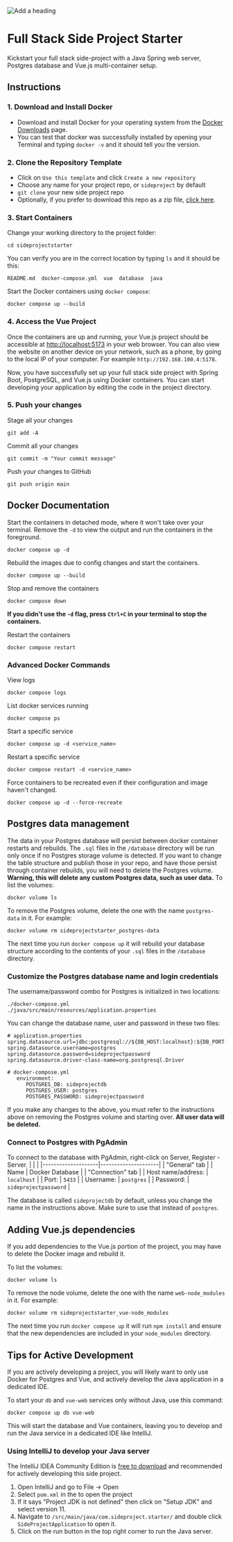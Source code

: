 
![Add a heading](https://github.com/sxflynn/sideprojectstarter/assets/2034081/da0d5583-cbe4-46f6-a274-79ae250b63d3)

# Full Stack Side Project Starter

Kickstart your full stack side-project with a Java Spring web server, Postgres database and Vue.js multi-container setup.

## Instructions

### 1. Download and Install Docker

- Download and install Docker for your operating system from the [Docker Downloads](https://www.docker.com/get-started/) page.
- You can test that docker was successfully installed by opening your Terminal and typing `docker -v` and it should tell you the version.

### 2. Clone the Repository Template

- Click on `Use this template` and click `Create a new repository`
- Choose any name for your project repo, or `sideproject` by default
- `git clone` your new side project repo
- Optionally, if you prefer to download this repo as a zip file, [click here](https://github.com/sxflynn/sideprojectstarter/archive/refs/heads/main.zip).

### 3. Start Containers

Change your working directory to the project folder:
  
  ```
  cd sideprojectstarter
  ```
You can verify you are in the correct location by typing `ls` and it should be this:
   ```
  README.md  docker-compose.yml  vue  database  java
  ```
Start the Docker containers using `docker compose`:
  ```
  docker compose up --build
  ```

### 4. Access the Vue Project

Once the containers are up and running, your Vue.js project should be accessible at [http://localhost:5173](http://localhost:5173) in your web browser. You can also view the website on another device on your network, such as a phone, by going to the local IP of your computer. For example `http://192.168.100.4:5178`. 

Now, you have successfully set up your full stack side project with Spring Boot, PostgreSQL, and Vue.js using Docker containers. You can start developing your application by editing the code in the project directory.

### 5. Push your changes
Stage all your changes
```
git add -A
```
Commit all your changes
```
git commit -m "Your commit message"
```
Push your changes to GitHub
```
git push origin main
```

## Docker Documentation

Start the containers in detached mode, where it won't take over your terminal. Remove the `-d` to view the output and run the containers in the foreground.
```
docker compose up -d
```

Rebuild the images due to config changes and start the containers.
```
docker compose up --build
```
Stop and remove the containers
```
docker compose down
```
**If you didn't use the `-d` flag, press `Ctrl+C` in your terminal to stop the containers.**

Restart the containers
```
docker compose restart
```

### Advanced Docker Commands

View logs
```
docker compose logs
```
List docker services running
```
docker compose ps
```
Start a specific service
```
docker compose up -d <service_name>
```
Restart a specific service
```
docker compose restart -d <service_name>
```
Force containers to be recreated even if their configuration and image haven't changed.
```
docker compose up -d --force-recreate
```

## Postgres data management
The data in your Postgres database will persist between docker container restarts and rebuilds. The `.sql` files in the `/database` directory will be run only once if no Postgres storage volume is detected. If you want to change the table structure and publish those in your repo, and have those persist through container rebuilds, you will need to delete the Postgres volume. **Warning, this will delete any custom Postgres data, such as user data.**
To list the volumes:
```
docker volume ls
```
To remove the Postgres volume, delete the one with the name `postgres-data` in it. For example:
```
docker volume rm sideprojectstarter_postgres-data
```
The next time you run `docker compose up` it will rebuild your database structure according to the contents of your `.sql` files in the `/database` directory.

### Customize the Postgres database name and login credentials
The username/password combo for Postgres is initialized in two locations: 
```
./docker-compose.yml
./java/src/main/resources/application.properties
```
You can change the database name, user and password in these two files:
```
# application.properties
spring.datasource.url=jdbc:postgresql://${DB_HOST:localhost}:${DB_PORT:5433}/sideprojectdb
spring.datasource.username=postgres
spring.datasource.password=sideprojectpassword
spring.datasource.driver-class-name=org.postgresql.Driver
```
```
# docker-compose.yml
   environment:
      POSTGRES_DB: sideprojectdb
      POSTGRES_USER: postgres
      POSTGRES_PASSWORD: sideprojectpassword
```
If you make any changes to the above, you must refer to the instructions above on removing the Postgres volume and starting over. **All user data will be deleted.**

### Connect to Postgres with PgAdmin
To connect to the database with PgAdmin, right-click on Server, Register - Server.
|                    |                     |
|--------------------|---------------------|
| "General" tab          |
| Name | Docker Database           |
| "Connection" tab          |
| Host name/address: | `localhost`           |
| Port:              | `5433`                |
| Username:          | `postgres`            |
| Password:          | `sideprojectpassword` |

The database is called `sideprojectdb` by default, unless you change the name in the instructions above. Make sure to use that instead of `postgres`.

## Adding Vue.js dependencies
If you add dependencies to the Vue.js portion of the project, you may have to delete the Docker image and rebuild it.

To list the volumes:
```
docker volume ls
```
To remove the node volume, delete the one with the name `web-node_modules` in it. For example:
```
docker volume rm sideprojectstarter_vue-node_modules
```
The next time you run `docker compose up` it will run `npm install` and ensure that the new dependencies are included in your `node_modules` directory.

## Tips for Active Development
If you are actively developing a project, you will likely want to only use Docker for Postgres and Vue, and actively develop the Java application in a dedicated IDE.

To start your `db` and `vue-web` services only without Java, use this command:
```
docker compose up db vue-web
```
This will start the database and Vue containers, leaving you to develop and run the Java service in a dedicated IDE like IntelliJ.

### Using IntelliJ to develop your Java server
The IntelliJ IDEA Community Edition is [free to download](https://www.jetbrains.com/idea/download/) and recommended for actively developing this side project.

1. Open IntelliJ and go to File -> Open
1. Select `pom.xml` in the to open the project
1. If it says "Project JDK is not defined" then click on "Setup JDK" and select version 11.
1. Navigate to `/src/main/java/com.sideproject.starter/` and double click `SideProjectApplication` to open it.
1. Click on the run button in the top right corner to run the Java server.